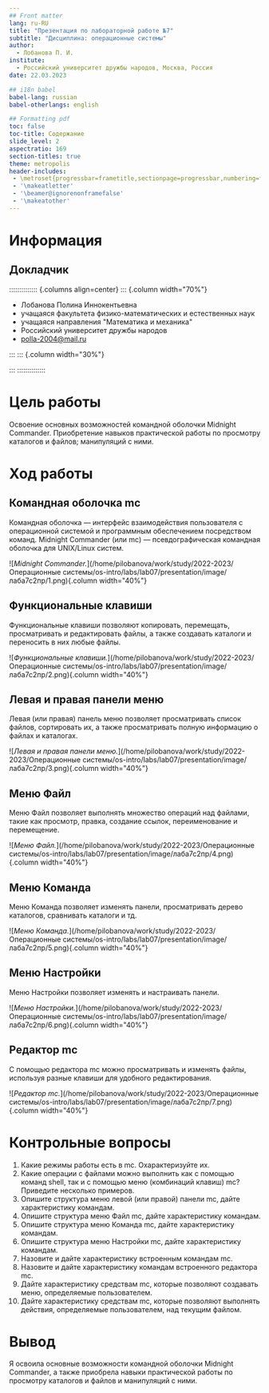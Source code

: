 ```yaml
---
## Front matter
lang: ru-RU
title: "Презентация по лабораторной работе №7"
subtitle: "Дисциплина: операционные системы"
author:
  - Лобанова П. И.
institute:
  - Российский университет дружбы народов, Москва, Россия
date: 22.03.2023

## i18n babel
babel-lang: russian
babel-otherlangs: english

## Formatting pdf
toc: false
toc-title: Содержание
slide_level: 2
aspectratio: 169
section-titles: true
theme: metropolis
header-includes:
 - \metroset{progressbar=frametitle,sectionpage=progressbar,numbering=fraction}
 - '\makeatletter'
 - '\beamer@ignorenonframefalse'
 - '\makeatother'
---
```


# Информация

## Докладчик

:::::::::::::: {.columns align=center}
::: {.column width="70%"}

 * Лобанова Полина Иннокентьевна
  * учащаяся факультета физико-математических и естественных наук
  * учащаяся направления "Математика и механика"
  * Российский университет дружбы народов
  * [polla-2004@mail.ru](polla-2004@mail.ru)

:::
::: {.column width="30%"}


:::
::::::::::::::

# Цель работы

Освоение основных возможностей командной оболочки Midnight Commander. Приобретение навыков практической работы по просмотру каталогов и файлов; манипуляций
с ними.

# Ход работы

## Командная оболочка mc

Командная оболочка — интерфейс взаимодействия пользователя с операционной системой и программным обеспечением посредством команд.
Midnight Commander (или mc) — псевдографическая командная оболочка для UNIX/Linux
систем. 

![*Midnight Commander.*](/home/pilobanova/work/study/2022-2023/Операционные системы/os-intro/labs/lab07/presentation/image/лаба7с2пр/1.png){.column width="40%"}

## Функциональные клавиши

Функциональные клавиши позволяют копировать, перемещать, просматривать и редактировать файлы, а также создавать каталоги и переносить в них любые файлы.

![*Функциональные клавиши.*](/home/pilobanova/work/study/2022-2023/Операционные системы/os-intro/labs/lab07/presentation/image/лаба7с2пр/2.png){.column width="40%"}

## Левая и правая панели меню

Левая (или правая) панель меню позволяет просматривать список файлов, сортировать их, а также просматривать полную информацию о файлах и каталогах.

![*Левая и правая панели меню.*](/home/pilobanova/work/study/2022-2023/Операционные системы/os-intro/labs/lab07/presentation/image/лаба7с2пр/3.png){.column width="40%"}

## Меню Файл

Меню Файл позволяет выполнять множество операций над файлами, такие как просмотр, правка, создание ссылок, переименование и перемещение.

![*Меню Файл.*](/home/pilobanova/work/study/2022-2023/Операционные системы/os-intro/labs/lab07/presentation/image/лаба7с2пр/4.png){.column width="40%"}

## Меню Команда

Меню Команда позволяет изменять панели, просматривать дерево каталогов, сравнивать каталоги и тд.

![*Меню Команда.*](/home/pilobanova/work/study/2022-2023/Операционные системы/os-intro/labs/lab07/presentation/image/лаба7с2пр/5.png){.column width="40%"}

## Меню Настройки

Меню Настройки позволяет изменять и настраивать панели.

![*Меню Настройки.*](/home/pilobanova/work/study/2022-2023/Операционные системы/os-intro/labs/lab07/presentation/image/лаба7с2пр/6.png){.column width="40%"}

## Редактор mc

С помощью редактора mc можно просматривать и изменять файлы, используя разные клавиши для удобного редактирования.

![*Редактор mc.*](/home/pilobanova/work/study/2022-2023/Операционные системы/os-intro/labs/lab07/presentation/image/лаба7с2пр/7.png){.column width="40%"}

# Контрольные вопросы

1. Какие режимы работы есть в mc. Охарактеризуйте их.
2. Какие операции с файлами можно выполнить как с помощью команд shell, так и с помощью меню (комбинаций клавиш) mc? Приведите несколько примеров.
3. Опишите структура меню левой (или правой) панели mc, дайте характеристику командам.
4. Опишите структура меню Файл mc, дайте характеристику командам.
5. Опишите структура меню Команда mc, дайте характеристику командам.
6. Опишите структура меню Настройки mc, дайте характеристику командам.
7. Назовите и дайте характеристику встроенным командам mc.
8. Назовите и дайте характеристику командам встроенного редактора mc.
9. Дайте характеристику средствам mc, которые позволяют создавать меню, определяемые пользователем.
10. Дайте характеристику средствам mc, которые позволяют выполнять действия, определяемые пользователем, над текущим файлом.

# Вывод

Я освоила основные возможности командной оболочки Midnight Commander, а также приобрела навыки практической работы по просмотру каталогов и файлов и манипуляций с ними.

